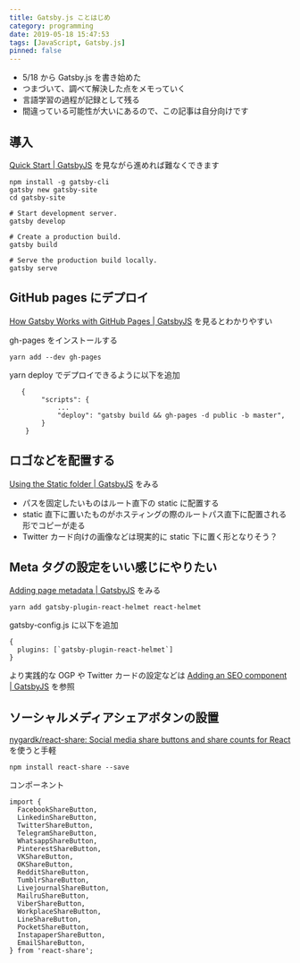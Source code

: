```yaml
---
title: Gatsby.js ことはじめ
category: programming
date: 2019-05-18 15:47:53
tags: [JavaScript, Gatsby.js]
pinned: false
---
```


- 5/18 から Gatsby.js を書き始めた
- つまづいて、調べて解決した点をメモっていく
- 言語学習の過程が記録として残る
- 間違っている可能性が大いにあるので、この記事は自分向けです

## 導入

[Quick Start | GatsbyJS](https://www.gatsbyjs.org/docs/quick-start) を見ながら進めれば難なくできます

```
npm install -g gatsby-cli
gatsby new gatsby-site
cd gatsby-site

# Start development server.
gatsby develop

# Create a production build.
gatsby build

# Serve the production build locally.
gatsby serve
```

## GitHub pages にデプロイ

[How Gatsby Works with GitHub Pages | GatsbyJS](https://www.gatsbyjs.org/docs/how-gatsby-works-with-github-pages/) を見るとわかりやすい

gh-pages をインストールする

```
yarn add --dev gh-pages
```

yarn deploy でデプロイできるように以下を追加

```
   {
        "scripts": {
            ...
            "deploy": "gatsby build && gh-pages -d public -b master",
        }
    }
```

## ロゴなどを配置する

[Using the Static folder | GatsbyJS](https://www.gatsbyjs.org/docs/static-folder/) をみる

- パスを固定したいものはルート直下の static に配置する
- static 直下に置いたものがホスティングの際のルートパス直下に配置される形でコピーが走る
- Twitter カード向けの画像などは現実的に static 下に置く形となりそう？

## Meta タグの設定をいい感じにやりたい

[Adding page metadata | GatsbyJS](https://www.gatsbyjs.org/docs/add-page-metadata/) をみる

```
yarn add gatsby-plugin-react-helmet react-helmet
```

gatsby-config.js に以下を追加

```
{
  plugins: [`gatsby-plugin-react-helmet`]
}
```

より実践的な OGP や Twitter カードの設定などは [Adding an SEO component | GatsbyJS](https://www.gatsbyjs.org/docs/add-seo-component/) を参照

## ソーシャルメディアシェアボタンの設置

[nygardk/react-share: Social media share buttons and share counts for React](https://github.com/nygardk/react-share) を使うと手軽

```
npm install react-share --save
```

コンポーネント

```
import {
  FacebookShareButton,
  LinkedinShareButton,
  TwitterShareButton,
  TelegramShareButton,
  WhatsappShareButton,
  PinterestShareButton,
  VKShareButton,
  OKShareButton,
  RedditShareButton,
  TumblrShareButton,
  LivejournalShareButton,
  MailruShareButton,
  ViberShareButton,
  WorkplaceShareButton,
  LineShareButton,
  PocketShareButton,
  InstapaperShareButton,
  EmailShareButton,
} from 'react-share';
```

